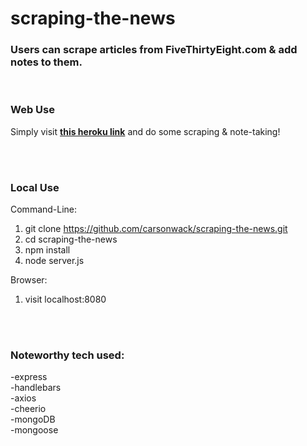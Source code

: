 # scraping-the-news
### Users can scrape articles from FiveThirtyEight.com & add notes to them.

<br/>

### Web Use

Simply visit **[this heroku link](https://gentle-brook-76325.herokuapp.com)** and do some scraping & note-taking!

<br/><br/>

### Local Use
Command-Line:
1. git clone https://github.com/carsonwack/scraping-the-news.git
2. cd scraping-the-news
3. npm install
4. node server.js

Browser:
1. visit localhost:8080

<br/><br/>

### Noteworthy tech used:
-express </br>
-handlebars </br>
-axios </br>
-cheerio </br>
-mongoDB </br>
-mongoose </br>
